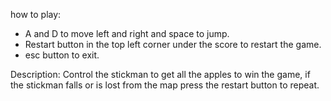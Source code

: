 how to play:
- A and D to move left and right and space to jump.
- Restart button in the top left corner under the score to restart the game.
- esc button to exit.

Description:
Control the stickman to get all the apples to win the game,
if the stickman falls or is lost from the map press the restart button to repeat.
